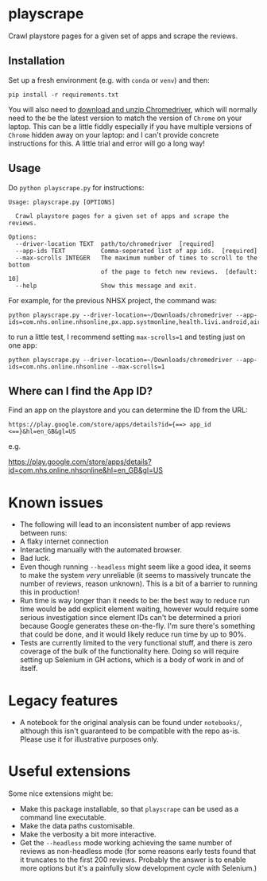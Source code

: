# playscrape

Crawl playstore pages for a given set of apps and scrape the reviews.

## Installation

Set up a fresh environment (e.g. with `conda` or `venv`) and then:

```
pip install -r requirements.txt
```

You will also need to [download and unzip Chromedriver](https://chromedriver.chromium.org/downloads), which will normally need to the be the latest version to match the version of `Chrome` on your laptop. This can be a little fiddly especially if you have multiple versions of `Chrome` hidden away on your laptop: and I can't provide concrete instructions for this. A little trial and error will go a long way!

## Usage

Do `python playscrape.py` for instructions:

```
Usage: playscrape.py [OPTIONS]

  Crawl playstore pages for a given set of apps and scrape the reviews.

Options:
  --driver-location TEXT  path/to/chromedriver  [required]
  --app-ids TEXT          Comma-seperated list of app ids.  [required]
  --max-scrolls INTEGER   The maximum number of times to scroll to the bottom
                          of the page to fetch new reviews.  [default: 10]
  --help                  Show this message and exit.
```

For example, for the previous NHSX project, the command was:

```
python playscrape.py --driver-location=~/Downloads/chromedriver --app-ids=com.nhs.online.nhsonline,px.app.systmonline,health.livi.android,air.com.sensely.asknhs,net.iplato.mygp,uk.co.patient.patientaccess,com.babylon,com.pushdr.application
```

to run a little test, I recommend setting `max-scrolls=1` and testing just on one app:

```
python playscrape.py --driver-location=~/Downloads/chromedriver --app-ids=com.nhs.online.nhsonline --max-scrolls=1
```

## Where can I find the App ID?

Find an app on the playstore and you can determine the ID from the URL:

`https://play.google.com/store/apps/details?id={==> app_id <==}&hl=en_GB&gl=US`

e.g.

https://play.google.com/store/apps/details?id=com.nhs.online.nhsonline&hl=en_GB&gl=US


# Known issues

* The following will lead to an inconsistent number of app reviews between runs:
 * A flaky internet connection
 * Interacting manually with the automated browser.
 * Bad luck.
* Even though running `--headless` might seem like a good idea, it seems to make the system *very* unreliable (it seems to massively truncate the number of reviews, reason unknown). This is a bit of a barrier to running this in production!
* Run time is way longer than it needs to be: the best way to reduce run time would be add explicit element waiting, however would require some serious investigation since element IDs can't be determined a priori because Google generates these on-the-fly. I'm sure there's something that could be done, and it would likely reduce run time by up to 90%.
* Tests are currently limited to the very functional stuff, and there is zero coverage of the bulk of the functionality here. Doing so will require setting up Selenium in GH actions, which is a body of work in and of itself.

# Legacy features

* A notebook for the original analysis can be found under `notebooks/`, although this isn't guaranteed to be compatible with the repo as-is. Please use it for illustrative purposes only.

# Useful extensions

Some nice extensions might be:

* Make this package installable, so that `playscrape` can be used as a command line executable.
* Make the data paths customisable.
* Make the verbosity a bit more interactive.
* Get the `--headless` mode working achieving the same number of reviews as non-headless mode (for some reasons early tests found that it truncates to the first 200 reviews. Probably the answer is to enable more options but it's a painfully slow development cycle with Selenium.)
